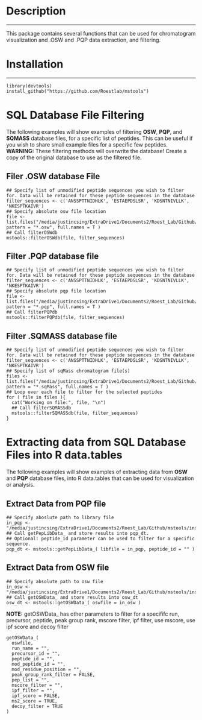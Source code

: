 # Description
***
This package contains several functions that can be used for chromatogram visualization and .OSW and .PQP data extraction, and filtering.

# Installation
***
```
library(devtools)
install_github("https://github.com/Roestlab/mstools")
```
# SQL Database File Filtering

The following examples will show examples of filtering **OSW**, **PQP**, and **SQMASS** database files, for a specific list of peptides. This can be useful if you wish to share small example files for a specific few peptides. <br/>
**WARNING:** These filtering methods will overwrite the database! Create a copy of the original database to use as the filtered file.

##  Filer .OSW database File
```
## Specify list of unmodified peptide sequences you wish to filter for. Data will be retained for these peptide sequences in the database
filter_sequences <- c('ANSSPTTNIDHLK', 'ESTAEPDSLSR', 'KDSNTNIVLLK', 'NKESPTKAIVR')
## Specify absolute osw file location
file <- list.files("/media/justincsing/ExtraDrive1/Documents2/Roest_Lab/Github/DrawAlignR/inst/extdata/Synthetic_Dilution_Phosphoproteomics/osw/", pattern = "*.osw", full.names = T )
## Call filterOSWdb
mstools::filterOSWdb(file, filter_sequences)
```

## Filter .PQP database file
```
## Specify list of unmodified peptide sequences you wish to filter for. Data will be retained for these peptide sequences in the database
filter_sequences <- c('ANSSPTTNIDHLK', 'ESTAEPDSLSR', 'KDSNTNIVLLK', 'NKESPTKAIVR')
## Specify absolute pqp file location
file <- list.files("/media/justincsing/ExtraDrive1/Documents2/Roest_Lab/Github/DrawAlignR/inst/extdata/Synthetic_Dilution_Phosphoproteomics/pqp/", pattern = "*.pqp", full.names = T )
## Call filterPQPdb
mstools::filterPQPdb(file, filter_sequences)
```

## Filter .SQMASS database file
```
## Specify list of unmodified peptide sequences you wish to filter for. Data will be retained for these peptide sequences in the database
filter_sequences <- c('ANSSPTTNIDHLK', 'ESTAEPDSLSR', 'KDSNTNIVLLK', 'NKESPTKAIVR')
## Specify list of sqMass chromatogram file(s)
files <- list.files("/media/justincsing/ExtraDrive1/Documents2/Roest_Lab/Github/DrawAlignR/inst/extdata/Synthetic_Dilution_Phosphoproteomics/sqmass/", pattern = "*.sqMass", full.names = T )
## Loop over each file to filter for the selected peptides
for ( file in files ){
  cat("Working on file:", file, "\n")
  ## Call filterSQMASSdb
  mstools::filterSQMASSdb(file, filter_sequences)
}
```

# Extracting data from SQL Database Files into R data.tables

The following examples will show examples of extracting data from **OSW** and **PQP** database files, into R data.tables that can be used for visualization or analysis.

## Extract Data from PQP file
```
## Specify aboslute path to library file
in_pqp <- "/media/justincsing/ExtraDrive1/Documents2/Roest_Lab/Github/mstools/inst/extdata/Synthetic_Dilution_Phosphoproteomics/pqp/psgs_phospho_optimized_decoys.pqp"
## Call getPepLibData_ and store results into pqp_dt.
## Optional: peptide_id parameter can be used to filter for a specific sequence.
pqp_dt <- mstools::getPepLibData_( libfile = in_pqp, peptide_id = "" )
```

## Extract Data from OSW file
```
## Specify absolute path to osw file
in_osw <- "/media/justincsing/ExtraDrive1/Documents2/Roest_Lab/Github/mstools/inst/extdata/Synthetic_Dilution_Phosphoproteomics/osw/merged.merged.osw"
## Call getOSWData_ and store results into osw_dt
osw_dt <- mstools::getOSWData_( oswfile = in_osw )
```
**NOTE:** getOSWData_ has other parameters to filter for a specififc run, precursor, peptide, peak group rank, mscore filter, ipf filter, use mscore, use ipf score and decoy filter
```
getOSWData_(
  oswfile,
  run_name = "",
  precursor_id = "",
  peptide_id = "",
  mod_peptide_id = "",
  mod_residue_position = "",
  peak_group_rank_filter = FALSE,
  pep_list = "",
  mscore_filter = "",
  ipf_filter = "",
  ipf_score = FALSE,
  ms2_score = TRUE,
  decoy_filter = TRUE
)
```
